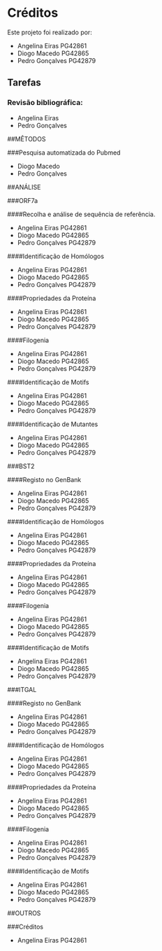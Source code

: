 # Créditos

Este projeto foi realizado por:
- Angelina Eiras PG42861
- Diogo Macedo PG42865
- Pedro Gonçalves PG42879

## Tarefas
### Revisão bibliográfica:
- Angelina Eiras
- Pedro Gonçalves


##MÊTODOS

###Pesquisa automatizada do Pubmed
- Diogo Macedo
- Pedro Gonçalves


##ANÁLISE

###ORF7a

####Recolha e análise de sequência de referência.
- Angelina Eiras PG42861
- Diogo Macedo PG42865
- Pedro Gonçalves PG42879

####Identificação de Homólogos
- Angelina Eiras PG42861
- Diogo Macedo PG42865
- Pedro Gonçalves PG42879

####Propriedades da Proteína
- Angelina Eiras PG42861
- Diogo Macedo PG42865
- Pedro Gonçalves PG42879

####Filogenia
- Angelina Eiras PG42861
- Diogo Macedo PG42865
- Pedro Gonçalves PG42879

####Identificação de Motifs
- Angelina Eiras PG42861
- Diogo Macedo PG42865
- Pedro Gonçalves PG42879

####Identificação de Mutantes
- Angelina Eiras PG42861
- Diogo Macedo PG42865
- Pedro Gonçalves PG42879


###BST2

####Registo no GenBank
- Angelina Eiras PG42861
- Diogo Macedo PG42865
- Pedro Gonçalves PG42879

####Identificação de Homólogos
- Angelina Eiras PG42861
- Diogo Macedo PG42865
- Pedro Gonçalves PG42879

####Propriedades da Proteína
- Angelina Eiras PG42861
- Diogo Macedo PG42865
- Pedro Gonçalves PG42879

####Filogenia
- Angelina Eiras PG42861
- Diogo Macedo PG42865
- Pedro Gonçalves PG42879

####Identificação de Motifs
- Angelina Eiras PG42861
- Diogo Macedo PG42865
- Pedro Gonçalves PG42879


###ITGAL

####Registo no GenBank
- Angelina Eiras PG42861
- Diogo Macedo PG42865
- Pedro Gonçalves PG42879

####Identificação de Homólogos
- Angelina Eiras PG42861
- Diogo Macedo PG42865
- Pedro Gonçalves PG42879

####Propriedades da Proteína
- Angelina Eiras PG42861
- Diogo Macedo PG42865
- Pedro Gonçalves PG42879

####Filogenia
- Angelina Eiras PG42861
- Diogo Macedo PG42865
- Pedro Gonçalves PG42879

####Identificação de Motifs
- Angelina Eiras PG42861
- Diogo Macedo PG42865
- Pedro Gonçalves PG42879


##OUTROS

###Créditos
- Angelina Eiras PG42861